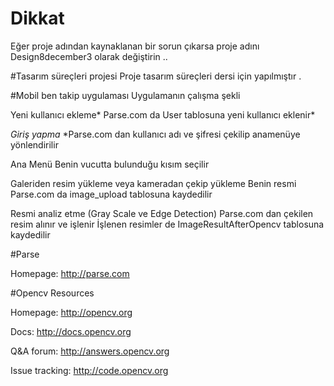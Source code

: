 # Dikkat

Eğer proje adından kaynaklanan bir sorun çıkarsa proje adını  Design8december3  olarak değiştirin ..

#Tasarım süreçleri projesi 
Proje tasarım süreçleri dersi için yapılmıştır .

#Mobil ben takip uygulaması
Uygulamanın çalışma şekli

Yeni kullanıcı ekleme*
 Parse.com da User tablosuna yeni kullanıcı eklenir*
  
*Giriş yapma*
  *Parse.com dan kullanıcı adı ve şifresi çekilip anamenüye yönlendirilir
  
Ana Menü
  Benin vucutta bulunduğu kısım seçilir
  
Galeriden resim yükleme veya kameradan çekip yükleme
  Benin resmi Parse.com da image_upload tablosuna kaydedilir
  
Resmi analiz etme (Gray Scale ve Edge Detection)
  Parse.com dan çekilen resim alınır ve işlenir
  İşlenen resimler de ImageResultAfterOpencv tablosuna kaydedilir




#Parse

Homepage: http://parse.com

#Opencv
Resources

Homepage: http://opencv.org

Docs: http://docs.opencv.org

Q&A forum: http://answers.opencv.org

Issue tracking: http://code.opencv.org
